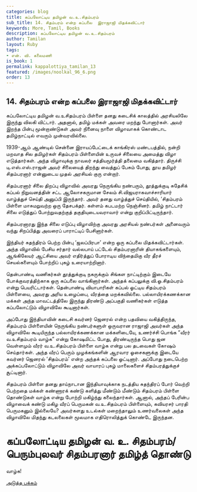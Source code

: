 ```yaml
---
categories: blog
title: கப்பலோட்டிய தமிழன் வ.உ.சிதம்பரம்
sub_title: 14. சிதம்பரம் என்ற கப்பலை  இராஜாஜி மிதக்கவிட்டார்
keywords: More, Tamil, Books
description: கப்பலோட்டிய தமிழன் வ.உ.சிதம்பரம்
author: Tamilan
layout: Ruby
tags:
- என். வி. கலைமணி
is_book: 1
permalink: kappalottiya_tamilan_13
featured: /images/noolkal_96_6.png
order: 13
---
```

## 14. சிதம்பரம் என்ற கப்பலை இராஜாஜி மிதக்கவிட்டார்

கப்பலோட்டிய தமிழன் வ.உசிதம்பரம் பிள்ளை தனது கடைசிக் காலத்தில் அரசியலிலே இருந்து விலகி விட்டார். அதனால், தமிழ் மக்கள் அவரை மறந்து போனார்கள். அவர் இறந்த பின்பு மூன்றாண்டுகள் அவர் நினைவு நாளை விழாவாகக் கொண்டாட தமிழ்நாட்டில் எவரும் முன்வரவில்லை.

1939-ஆம் ஆண்டில் சென்னை இராயப்பேட்டைக் காங்கிரஸ் மண்டபத்தில், நன்றி மறவாத சில தமிழர்கள் சிதம்பரம் பிள்ளையின் உருவச் சிலையை அமைத்து விழா எடுத்தார்கள். அந்த விழாவுக்கு நாவலர் சத்தியமூர்த்தி தலைமை வகித்தார். திருச்சி டி.எஸ்.எஸ்.ராஜன் அவர் சிலையைத் திறந்து வைத்துப் பேசும் போது, தூய தமிழர் சிதம்பரனார் என்னுடைய முதல் அரசியல் குரு என்றார்.

சிதம்பரனார் சிலை திறப்பு விழாவில் அவரது நெருங்கிய நண்பரும், தூத்துக்குடி சுதேசிக் கப்பல் நிறுவனத்தின் சட்ட ஆலோசகருமான சேலம் சி.விஜயராகவாச்சாரியார் வாழ்த்துச் செய்தி அனுப்பி இருந்தார். அவர் தனது வாழ்த்துச் செய்தியில், ‘சிதம்பரம் பிள்ளை மாசுமறுவற்ற ஒரு தேசபக்தர். கள்ளம் கபடமற்ற நெஞ்சினர். தமிழ் நாட்டார் சிலை எடுத்துப் போற்றுவதற்குத் தகுதியுடையவராவார் என்று குறிப்பிட்டிருந்தார்.

சிதம்பரனாரது இந்த சிலை எடுப்பு விழாவிற்கு அவரது அரசியல் நண்பர்கள் அனைவரும் வந்து சிறப்பித்து அவரைப் பாராட்டிப் பேசினார்கள்.

இந்தியர் சுதந்திரம் பெற்ற பின்பு ‘ஜலப்பிரபா’ என்ற ஒரு கப்பலை மிதக்கவிட்டார்கள். அந்த விழாவில் பேசிய சர்தார் வல்லபாய் பட்டேல் சிதம்பரனாரின் தியாகங்களையும், ஆங்கிலேயர் ஆட்சியை அவர் எதிர்த்துப் போராடிய விந்தைமிகு வீர தீரச் செயல்களையும் போற்றிப் புகழ் உரையாற்றினார்.

தென்பாண்டி வணிகர்கள் தூத்துக்குடி நகருக்கும் சிங்கள நாட்டிற்கும் இடையே போக்குவரத்திற்காக ஒரு கப்பலை வாங்கினார்கள். அந்தக் கப்பலுக்கு வி.ஓ.சிதம்பரம் என்று பெயரிட்டார்கள். தென்பாண்டி வியாபாரிகள் கப்பல் ஓட்டிய சிதம்பரம் பிள்ளையை, அவரது அரிய உழைப்பை, வீரத்தை மறக்கவில்லை. பல்லாயிரக்கணக்கான மக்கள் அந்த மாவட்டத்திலே இருந்து திரண்டு அப்பகுதி வணிகர்கள் எடுத்த கப்பலோட்டும் விழாவிலே கூடினார்கள்.

அப்போது இந்தியாவின் கடைசி கவர்னர் ஜெனரல் என்ற பதவியை வகித்திருந்த, சிதம்பரம் பிள்ளையின் நெருங்கிய நண்பர்களுள் ஒருவரான ராஜாஜி அவர்கள் அந்த விழாவிலே கூடியிருந்த பல்லாயிரக்கணக்கான மக்களிடையே, உணர்ச்சி பொங்க “வீரர் வ.உசிதம்பரம் வாழ்க” என்று கோஷமிட்ட போது, திரண்டிருந்த பொது ஜன வெள்ளமும் வீரர் வ.உ.சிதம்பரம் பிள்ளை வாழ்க என்று பல தடவைகள் கோஷம் செய்தார்கள். அந்த வீரப் பெரும் முழக்கங்களின் ஆரவார ஓசைகளுக்கு இடையே கவர்னர் ஜெனரல் ‘சிதம்பரம்’ என்ற அந்தக் கப்பலை ஓட்டினார். அப்போது நடைபெற்ற அக்கப்பலோட்டும் விழாவிலே அவர் வாயாரப் புகழ் மாலைகளைச் சிதம்பரத்துக்குச் சூட்டினார்.

சிதம்பரம் பிள்ளை தனது தாய்நாடான இந்தியாவுக்காக நடத்திய சுதந்திரப் போர் வெற்றி பெற்றதை மக்கள் கண்ணாரக் கண்டு களித்து மீண்டும் மீண்டும் சிதம்பரம் பிள்ளை தொண்டுகள் வாழ்க என்று போற்றி மகிழ்ந்து கலைந்தார்கள். ஆனால், அந்தப் பேரின்ப விழாவைக் கண்டு மகிழ வீரப் பெருமகன் வ.உ.சிதம்பரம் பிள்ளையும், கவியரசர் பாரதி பெருமகனும் இல்லையே? அவர்களது உடல்கள் மறைந்தாலும் உணர்வலைகள் அந்த விழாவிலே மிதந்து கடலலைகள் மூலமாக எதிரொலித்துக் கொண்டே இருந்தன.

# கப்பலோட்டிய தமிழன் வ. உ. சிதம்பரம்/பெரும்புலவர் சிதம்பரனார் தமிழ்த் தொண்டு

வாழ்க!

[அடுத்த பக்கம்](kappalottiya_tamilan_14)